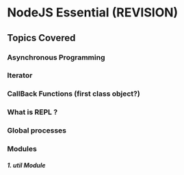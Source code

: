 # NodeJS  Essential (REVISION)

## Topics Covered
### Asynchronous Programming
### Iterator
### CallBack Functions (first class object?)
### What is REPL ?
### Global processes
### Modules
##### 1. util Module